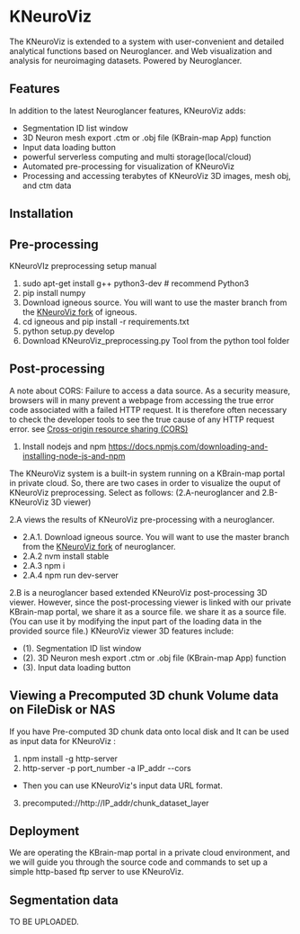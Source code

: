 # KNeuroViz
The KNeuroViz is extended to a system with user-convenient and detailed analytical functions based on Neuroglancer.
and Web visualization and analysis for neuroimaging datasets. Powered by Neuroglancer.

## Features
In addition to the latest Neuroglancer features, KNeuroViz adds:
- Segmentation ID list window
- 3D Neuron mesh export .ctm or .obj file (KBrain-map App) function 
- Input data loading button
- powerful serverless computing and multi storage(local/cloud)
- Automated pre-processing for visualization of KNeuroViz
- Processing and accessing terabytes of KNeuroViz 3D images, mesh obj, and ctm data

## Installation
## Pre-processing
KNeuroVIz preprocessing setup manual

1. sudo apt-get install g++ python3-dev # recommend Python3
2. pip install numpy
3. Download igneous source. You will want to use the master branch from the [KNeuroViz fork](https://github.com/KBRI-NCRG/igneous) of igneous.
4. cd igneous and pip install -r requirements.txt
5. python setup.py develop
6. Download KNeuroViz_preprocessing.py Tool from the python tool folder

## Post-processing

A note about CORS: Failure to access a data source.
As a security measure, browsers will in many prevent a webpage from accessing the true error code associated with a failed HTTP request. It is therefore often necessary to check the developer tools to see the true cause of any HTTP request error. see [Cross-origin resource sharing (CORS)](https://en.wikipedia.org/wiki/Cross-origin_resource_sharing)

1.	Install nodejs and npm https://docs.npmjs.com/downloading-and-installing-node-js-and-npm

The KNeuroViz system is a built-in system running on a KBrain-map portal in private cloud.
So, there are two cases in order to visualize the ouput of KNeuroViz preprocessing. 
Select as follows: (2.A-neuroglancer and 2.B-KNeuroViz 3D viewer)

2.A views the results of KNeuroViz pre-processing with a neuroglancer.
- 2.A.1. Download igneous source. You will want to use the master branch from the [KNeuroViz fork](https://github.com/KBRI-NCRG/neuroglancer) of neuroglancer. 
- 2.A.2 nvm install stable
- 2.A.3 npm i
- 2.A.4 npm run dev-server
 
2.B is a neuroglancer based extended KNeuroViz post-processing 3D viewer. However, since the post-processing viewer is linked with our private KBrain-map portal, 
  we share it as a source file. we share it as a source file. (You can use it by modifying the input part of the loading data in the provided source file.)
  KNeuroViz viewer 3D features include:
- (1).	Segmentation ID list window
- (2).	3D Neuron mesh export .ctm or .obj file (KBrain-map App) function
- (3).	Input data loading button

## Viewing a Precomputed 3D chunk Volume data on FileDisk or NAS
If you have Pre-computed 3D chunk data onto local disk and It can be used as input data for KNeuroViz :

1. npm install -g http-server
2. http-server -p port_number -a IP_addr --cors
- Then you can use KNeuroViz's input data URL format.
3. precomputed://http://IP_addr/chunk_dataset_layer

## Deployment
We are operating the KBrain-map portal in a private cloud environment, and we will guide you through the source code and commands to set up a simple http-based ftp server to use KNeuroViz.

## Segmentation data
TO BE UPLOADED.


